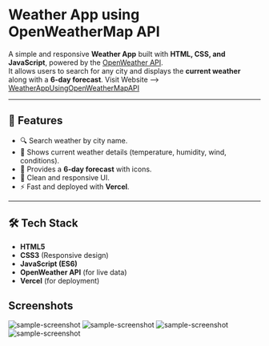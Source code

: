 # Weather App using OpenWeatherMap API
A simple and responsive **Weather App** built with **HTML, CSS, and JavaScript**, powered by the [OpenWeather API](https://openweathermap.org/api).  
It allows users to search for any city and displays the **current weather** along with a **6-day forecast**.
Visit Website --> [WeatherAppUsingOpenWeatherMapAPI](https://weather-app-eight-lake-51.vercel.app/)

---

## 🚀 Features
- 🔍 Search weather by city name.  
- 📍 Shows current weather details (temperature, humidity, wind, conditions).  
- 📆 Provides a **6-day forecast** with icons.  
- 🎨 Clean and responsive UI.  
- ⚡ Fast and deployed with **Vercel**.  

---

## 🛠️ Tech Stack
- **HTML5**  
- **CSS3** (Responsive design)  
- **JavaScript (ES6)**  
- **OpenWeather API** (for live data)  
- **Vercel** (for deployment)




## Screenshots
![sample-screenshot](https://raw.githubusercontent.com/kshitizrohilla/weather-app-using-openweathermap-api/main/screenshots/1.png)
![sample-screenshot](https://raw.githubusercontent.com/kshitizrohilla/weather-app-using-openweathermap-api/main/screenshots/2.png)
![sample-screenshot](https://raw.githubusercontent.com/kshitizrohilla/weather-app-using-openweathermap-api/main/screenshots/3.png)
![sample-screenshot](https://raw.githubusercontent.com/kshitizrohilla/weather-app-using-openweathermap-api/main/screenshots/4.png)






